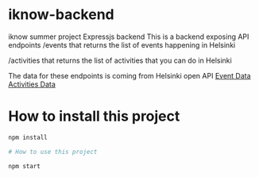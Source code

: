 # iknow-backend
iknow summer project Expressjs backend 
This is a backend exposing API endpoints 
/events that returns the list of events happening in Helsinki

/activities that returns the list of activities that you can do in Helsinki

The data for these endpoints is coming from Helsinki open API
[Event Data](http://open-api.myhelsinki.fi/v1/events/?language_filter=en&limit=20)
[Activities Data](http://open-api.myhelsinki.fi/v1/activities/?language_filter=en&limit=5)

# How to install this project
  ```bash
  npm install 

# How to use this project

  npm start 

  
